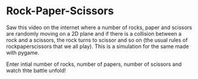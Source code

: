 # Rock-Paper-Scissors

Saw this video on the internet where a number of rocks, paper and scissors are randomly moving on a 2D plane and if there is a collision between a rock and a scissors, the rock turns to scissor and so on (the usual rules of rockpaperscissors that we all play). This is a simulation for the same made with pygame. 

Enter intial number of rocks, number of papers, number of scissors and watch thte battle unfold!
